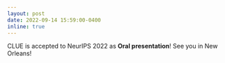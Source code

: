 ```yaml
---
layout: post
date: 2022-09-14 15:59:00-0400
inline: true
---
```


CLUE is accepted to NeurIPS 2022 as **Oral presentation**! See you in New Orleans!
